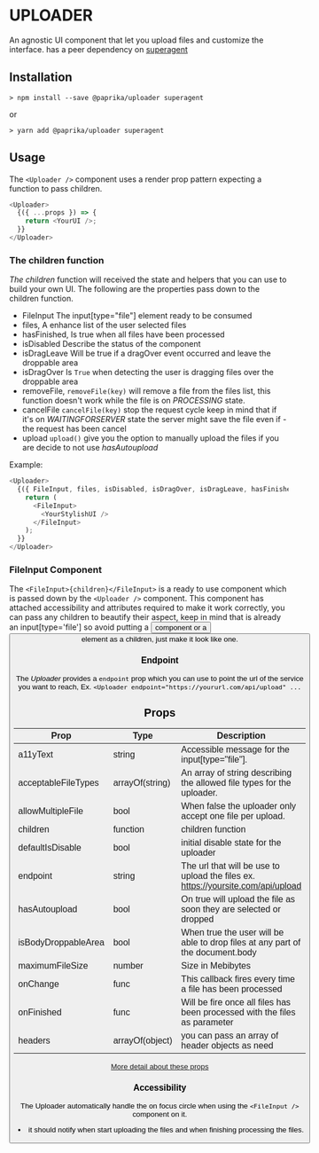 # UPLOADER

An agnostic UI component that let you upload files and customize the interface. has a peer dependency on [superagent](https://github.com/visionmedia/superagent)

## Installation

`> npm install --save @paprika/uploader superagent`

or

`> yarn add @paprika/uploader superagent`

## Usage

The `<Uploader />` component uses a render prop pattern expecting a function to pass children.

```js
<Uploader>
  {({ ...props }) => {
    return <YourUI />;
  }}
</Uploader>
```

### The children function

_The children_ function will received the state and helpers that you can use to build your own UI. The following are the properties pass down to the children function.

- FileInput
  The input[type="file"] element ready to be consumed
- files,
  A enhance list of the user selected files
- hasFinished,
  Is true when all files have been processed
- isDisabled
  Describe the status of the component
- isDragLeave
  Will be true if a dragOver event occurred and leave the droppable area
- isDragOver
  Is `True` when detecting the user is dragging files over the droppable area
- removeFile,
  `removeFile(key)` will remove a file from the files list, this function doesn't work while the file is on _PROCESSING_ state.
- cancelFile
  `cancelFile(key)` stop the request cycle keep in mind that if it's on _WAITINGFORSERVER_ state the server might save the file even if - the request has been cancel
- upload
  `upload()` give you the option to manually upload the files if you are decide to not use _hasAutoupload_

Example:

```js
<Uploader>
  {({ FileInput, files, isDisabled, isDragOver, isDragLeave, hasFinished, upload, removeFile, cancelFile }) => {
    return (
      <FileInput>
        <YourStylishUI />
      </FileInput>
    );
  }}
</Uploader>
```

### FileInput Component

The `<FileInput>{children}</FileInput>` is a ready to use component which is passed down by the `<Uploader />` component.
This component has attached accessibility and attributes required to make it work correctly, you can pass any children to beautify their aspect, keep in mind that is already an input[type='file'] so avoid putting a <Button /> component or a <button /> element as a children, just make it look like one.

### Endpoint

The _Uploader_ provides a `endpoint` prop which you can use to point the url of the service you want to reach, Ex.
`<Uploader endpoint="https://yoururl.com/api/upload" ...`

## Props

| Prop                | Type            | Description                                                                      |
| ------------------- | --------------- | -------------------------------------------------------------------------------- |
| a11yText            | string          | Accessible message for the input[type="file"].                                   |
| acceptableFileTypes | arrayOf(string) | An array of string describing the allowed file types for the uploader.           |
| allowMultipleFile   | bool            | When false the uploader only accept one file per upload.                         |
| children            | function        | children function                                                                |
| defaultIsDisable    | bool            | initial disable state for the uploader                                           |
| endpoint            | string          | The url that will be use to upload the files ex. https://yoursite.com/api/upload |
| hasAutoupload       | bool            | On true will upload the file as soon they are selected or dropped                |
| isBodyDroppableArea | bool            | When true the user will be able to drop files at any part of the document.body   |
| maximumFileSize     | number          | Size in Mebibytes                                                                |
| onChange            | func            | This callback fires every time a file has been processed                         |
| onFinished          | func            | Will be fire once all files has been processed with the files as parameter       |
| headers             | arrayOf(object) | you can pass an array of header objects as need                                  |

[More detail about these props](https://github.com/acl-services/paprika/blob/master/packages/Uploader/src/Uploader.js)

### Accessibility

The Uploader automatically handle the on focus circle when using the `<FileInput />` component on it.

- it should notify when start uploading the files and when finishing processing the files.
